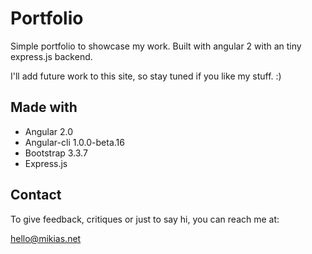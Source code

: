 # Portfolio

Simple portfolio to showcase my work. Built with angular 2 with an tiny express.js backend.

I'll add future work to this site, so stay tuned if you like my stuff. :) 

## Made with

* Angular 2.0
* Angular-cli 1.0.0-beta.16
* Bootstrap 3.3.7
* Express.js


## Contact

To give feedback, critiques or just to say hi, you can reach me at:

hello@mikias.net
